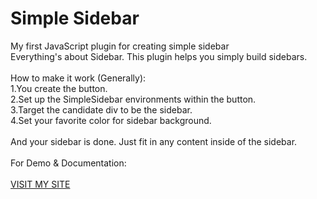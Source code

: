 # Simple Sidebar
My first JavaScript plugin for creating simple sidebar<br>
Everything's about Sidebar. This plugin helps you simply build sidebars.<br><br>
How to make it work (Generally):<br>
1.You create the button.<br>
2.Set up the SimpleSidebar environments within the button.<br>
3.Target the candidate div to be the sidebar.<br> 
4.Set your favorite color for sidebar background.<br><br>
And your sidebar is done. Just fit in any content inside of the sidebar.
<br><br>
For Demo & Documentation:<br><br>
<a href='http://alfianchandra.me'>VISIT MY SITE</a>
